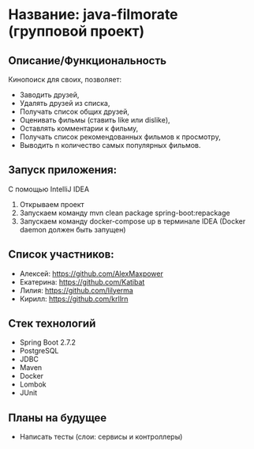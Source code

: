 # Название: java-filmorate (групповой проект)

## Описание/Функциональность

Кинопоиск для своих, позволяет:

- Заводить друзей,
- Удалять друзей из списка,
- Получать список общих друзей,
- Оценивать фильмы (ставить like или dislike),
- Оставлять комментарии к фильму,
- Получать список рекомендованных фильмов к просмотру, 
- Выводить n количество самых популярных фильмов.

## Запуск приложения:

С помощью IntelliJ IDEA

1. Открываем проект
2. Запускаем команду mvn clean package spring-boot:repackage
3. Запускаем команду docker-compose up в терминале IDEA (Docker daemon должен быть запущен)

## Список участников:

- Алексей: https://github.com/AlexMaxpower
- Екатерина: https://github.com/Katibat
- Лилия: https://github.com/lilyerma
- Кирилл: https://github.com/krllrn

## Стек технологий

- Spring Boot 2.7.2
- PostgreSQL
- JDBC
- Maven
- Docker
- Lombok
- JUnit

## Планы на будущее

- Написать тесты (слои: сервисы и контроллеры)